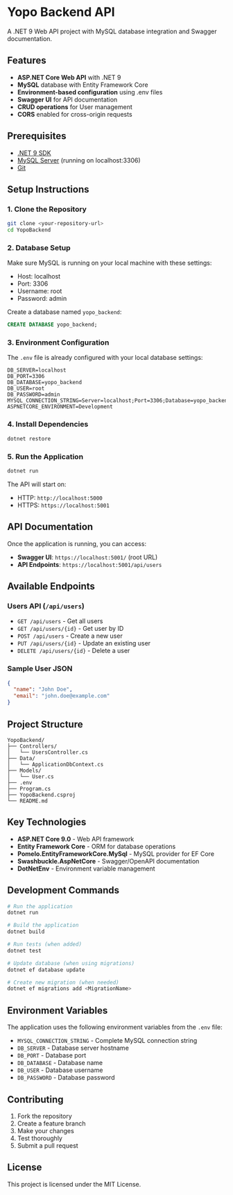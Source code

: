 # Yopo Backend API

A .NET 9 Web API project with MySQL database integration and Swagger documentation.

## Features

- **ASP.NET Core Web API** with .NET 9
- **MySQL** database with Entity Framework Core
- **Environment-based configuration** using .env files
- **Swagger UI** for API documentation
- **CRUD operations** for User management
- **CORS** enabled for cross-origin requests

## Prerequisites

- [.NET 9 SDK](https://dotnet.microsoft.com/download/dotnet/9.0)
- [MySQL Server](https://dev.mysql.com/downloads/mysql/) (running on localhost:3306)
- [Git](https://git-scm.com/)

## Setup Instructions

### 1. Clone the Repository
```bash
git clone <your-repository-url>
cd YopoBackend
```

### 2. Database Setup
Make sure MySQL is running on your local machine with these settings:
- Host: localhost
- Port: 3306
- Username: root
- Password: admin

Create a database named `yopo_backend`:
```sql
CREATE DATABASE yopo_backend;
```

### 3. Environment Configuration
The `.env` file is already configured with your local database settings:
```
DB_SERVER=localhost
DB_PORT=3306
DB_DATABASE=yopo_backend
DB_USER=root
DB_PASSWORD=admin
MYSQL_CONNECTION_STRING=Server=localhost;Port=3306;Database=yopo_backend;Uid=root;Pwd=admin;
ASPNETCORE_ENVIRONMENT=Development
```

### 4. Install Dependencies
```bash
dotnet restore
```

### 5. Run the Application
```bash
dotnet run
```

The API will start on:
- HTTP: `http://localhost:5000`
- HTTPS: `https://localhost:5001`

## API Documentation

Once the application is running, you can access:
- **Swagger UI**: `https://localhost:5001/` (root URL)
- **API Endpoints**: `https://localhost:5001/api/users`

## Available Endpoints

### Users API (`/api/users`)
- `GET /api/users` - Get all users
- `GET /api/users/{id}` - Get user by ID
- `POST /api/users` - Create a new user
- `PUT /api/users/{id}` - Update an existing user
- `DELETE /api/users/{id}` - Delete a user

### Sample User JSON
```json
{
  "name": "John Doe",
  "email": "john.doe@example.com"
}
```

## Project Structure

```
YopoBackend/
├── Controllers/
│   └── UsersController.cs
├── Data/
│   └── ApplicationDbContext.cs
├── Models/
│   └── User.cs
├── .env
├── Program.cs
├── YopoBackend.csproj
└── README.md
```

## Key Technologies

- **ASP.NET Core 9.0** - Web API framework
- **Entity Framework Core** - ORM for database operations
- **Pomelo.EntityFrameworkCore.MySql** - MySQL provider for EF Core
- **Swashbuckle.AspNetCore** - Swagger/OpenAPI documentation
- **DotNetEnv** - Environment variable management

## Development Commands

```bash
# Run the application
dotnet run

# Build the application
dotnet build

# Run tests (when added)
dotnet test

# Update database (when using migrations)
dotnet ef database update

# Create new migration (when needed)
dotnet ef migrations add <MigrationName>
```

## Environment Variables

The application uses the following environment variables from the `.env` file:
- `MYSQL_CONNECTION_STRING` - Complete MySQL connection string
- `DB_SERVER` - Database server hostname
- `DB_PORT` - Database port
- `DB_DATABASE` - Database name
- `DB_USER` - Database username
- `DB_PASSWORD` - Database password

## Contributing

1. Fork the repository
2. Create a feature branch
3. Make your changes
4. Test thoroughly
5. Submit a pull request

## License

This project is licensed under the MIT License.
